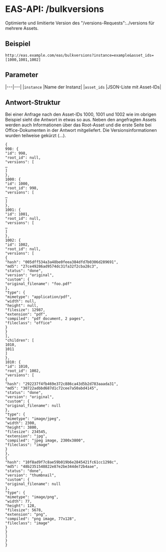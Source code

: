 #  EAS-API: /bulkversions

Optimierte und limitierte Version des "/versions-Requests":../versions für mehrere Assets.

##  Beispiel

~~~
http://eas.example.com/eas/bulkversions?instance=example&asset_ids=[1000,1001,1002]
~~~


##  Parameter


|---|---|
|`instance`          |Name der Instanz|
|`asset_ids`         |JSON-Liste mit Asset-IDs|

##  Antwort-Struktur

Bei einer Anfrage nach den Asset-IDs 1000, 1001 und 1002 wie im obrigen Beispiel sieht die Antwort in etwas so aus. Neben den angefragten Assets werden auch Informationen über das Root-Asset und die erste Seite bei Office-Dokumenten in der Antwort mitgeliefert. Die Versionsinformationen wurden teilweise gekürzt (…).

~~~
{
998: {
"id": 998,
"root_id": null,
"versions": [
…
]
},
1000: {
"id": 1000,
"root_id": 998,
"versions": [
…
]
},
1001: {
"id": 1001,
"root_id": null,
"versions": [
…
]
},
1002: {
"id": 1002,
"root_id": null,
"versions": [
{
"hash": "005dff534a3a48be0feea384dfd7b0306d289691",
"md5": "27ce49286ad9574dc31fa32f2cba28c3",
"status": "done",
"version": "original",
"custom": {
"original_filename": "foo.pdf"
},
"type": {
"mimetype": "application/pdf",
"width": null,
"height": null,
"filesize": 12987,
"extension": "pdf",
"compiled": "pdf document, 2 pages",
"fileclass": "office"
}
}
],
"children": [
1010,
1011
]
},
1010: {
"id": 1010,
"root_id": 1002,
"versions": [
{
"hash": "292237f4fb469e372c886ca43d5b2d783aaada31",
"md5": "30722adbbd687d1c72cee7a50abd4145",
"status": "done",
"version": "original",
"custom": {
"original_filename": null
},
"type": {
"mimetype": "image/jpeg",
"width": 2300,
"height": 3800,
"filesize": 234545,
"extension": "jpg",
"compiled": "jpeg image, 2300x3800",
"fileclass": "image"
}
},
{
"hash": "10f8ad9f7c8ae59b019b6e2845421fc61cc1298c",
"md5": "48b2351548822e87e2be344de72b4aae",
"status": "done",
"version": "thumbnail",
"custom": {
"original_filename": null
},
"type": {
"mimetype": "image/png",
"width": 77,
"height": 128,
"filesize": 5678,
"extension": "png",
"compiled": "png image, 77x128",
"fileclass": "image"
}
}
]
}
}
